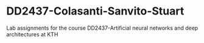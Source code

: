 # DD2437-Colasanti-Sanvito-Stuart
Lab assignments for the course DD2437-Artificial neural networks and deep architectures at KTH
